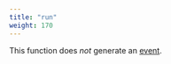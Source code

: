 ```yaml
---
title: "run"
weight: 170
---
```


This function does *not* generate an [event](../../overview/events).
